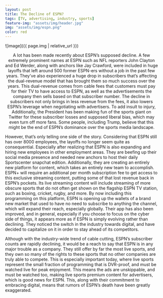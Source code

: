 ```yaml
---
layout: post
title: The Decline of ESPN?
tags: [TV, advertising, industry, sports]
feature-img: "assets/img/header.jpg"
img: "assets/img/espn.png"
color: red
---
```


![image]({{ page.img | relative_url }})

<p align= "center">
A lot has been made recently about ESPN’s supposed decline. A few extremely prominent names at ESPN such as NFL reporters John Clayton and Ed Werder, along with anchors like Jay Crawford, were included in huge layoffs that left around 500 former ESPN-ers without a job in the past few years. They’ve also experienced a huge drop in subscribers that’s affecting the dual-revenue model that has brought them so much success over the years. This dual-revenue comes from cable fees that customers must pay for their TV to have access to ESPN, as well as the advertisements the company then sells based on that subscriber number. The decline in subscribers not only brings in less revenue from the fees, it also lowers ESPN’s leverage when negotiating with advertisers. To add insult to injury, Additionally, the President has been making fun of the sports giant on Twitter for these subscriber losses and supposed liberal bias, which may even turn off more fans. Some people, including Trump, believe that this might be the end of ESPN’s dominance over the sports media landscape.

However, that’s only telling one side of the story. Considering that ESPN still has over 8000 employees, the layoffs no longer seem quite as consequential. Especially after realizing that ESPN is also expanding and hiring new employees in other employment areas. They are beefing up their social media presence and needed new anchors to host their daily Sportscenter snapchat edition. Additionally, they are creating an entirely new platform for content, which takes an entirely new team to accomplish. ESPN+ will require an additional per month subscription fee to get access to this exclusive streaming content, putting some of that lost revenue back in ESPN’s pockets. Its live streaming content will include streaming of more obscure sports that do not often get shown on the flagship ESPN TV station, such as boxing, cricket, rugby, and more. By now including this programming on this platform, ESPN is opening up the wallets of a brand new market that used to have no need to subscribe to anything the channel, which will expand their reach, especially globally. Their app has also been improved, and in general, especially if you choose to focus on the cyber side of things, it appears more as if ESPN is simply evolving rather than declining. They noticed the switch in the industry towards digital, and have decided to capitalize on it in order to stay ahead of its competitors.

Although with the industry-wide trend of cable cutting, ESPN’s subscriber counts are rapidly declining, it would be a reach to say that ESPN is in any major trouble as a company. They still offer by far the most live sports, and they own so many of the rights to these sports that no other companies are truly able to compete. This is especially important today, where live sports represent the small fraction of programming that is DVR-proof, and must be watched live for peak enjoyment. This means the ads are unskippable, and must be watched too, making live sports premium content for advertisers, which is good news for ESPN. This, along with their commitment to embracing digital, means that rumors of ESPN’s death have been greatly exaggerated.

</p>
